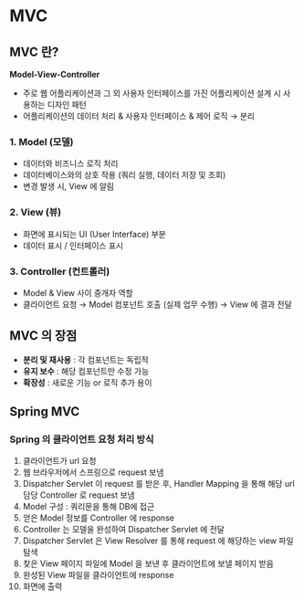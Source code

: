 # MVC
## MVC 란?
**Model-View-Controller**

- 주로 웹 어플리케이션과 그 외 사용자 인터페이스를 가진 어플리케이션 설계 시 사용하는 디자인 패턴
- 어플리케이션의 데이터 처리 & 사용자 인터페이스 & 제어 로직 → 분리

### 1. Model (모델)
- 데이터와 비즈니스 로직 처리
- 데이터베이스와의 상호 작용 (쿼리 실행, 데이터 저장 및 조회)
- 변경 발생 시, View 에 알림

### 2. View (뷰)
- 화면에 표시되는 UI (User Interface) 부분
- 데이터 표시 / 인터페이스 표시

### 3. Controller (컨트롤러)
- Model & View 사이 중개자 역할
- 클라이언트 요청 → Model 컴포넌트 호출 (실제 업무 수행) → View 에 결과 전달

## MVC 의 장점
- **분리 및 재사용** : 각 컴포넌트는 독립적
- **유지 보수** : 해당 컴포넌트만 수정 가능
- **확장성** : 새로운 기능 or 로직 추가 용이

## Spring MVC
### Spring 의 클라이언트 요청 처리 방식
1. 클라이언트가 url 요청
2. 웹 브라우저에서 스프링으로 request 보냄
3. Dispatcher Servlet 이 request 를 받은 후, Handler Mapping 을 통해 해당 url 담당 Controller 로 request 보냄 
4. Model 구성 : 쿼리문을 통해 DB에 접근
5. 얻은 Model 정보를 Controller 에 response
6. Controller 는 모델을 완성하여 Dispatcher Servlet 에 전달
7. Dispatcher Servlet 은 View Resolver 를 통해 request 에 해당하는 view 파일 탐색
8. 찾은 View 페이지 파일에 Model 을 보낸 후 클라이언트에 보낼 페이지 받음
9. 완성된 View 파일을 클라이언트에 response
10. 화면에 출력
